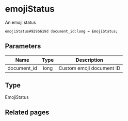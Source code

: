 # emojiStatus
An emoji status

```
emojiStatus#929b619d document_id:long = EmojiStatus;
```

## Parameters
| Name | Type | Description |
| ---- | :----: | ----------- |
| document_id | long | Custom emoji document ID |


## Type
EmojiStatus

## Related pages
